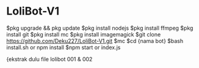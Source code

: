 # LoliBot-V1
$pkg upgrade && pkg update
$pkg install nodejs
$pkg install ffmpeg
$pkg install git
$pkg install mc
$pkg install imagemagick
$git clone https://github.com/Deku227/LoliBot-V1.git
$mc
$cd {nama bot}
$bash install.sh or npm install
$npm start or index.js

{ekstrak dulu file lolibot 001 & 002
